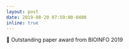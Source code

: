 ```yaml
---
layout: post
date: 2019-08-20 07:59:00-0400
inline: true
---
```


:tada: Outstanding paper award from BIOINFO 2019
